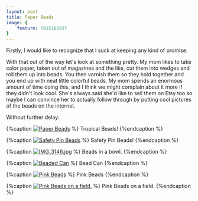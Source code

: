 ```yaml
---
layout: post
title: Paper Beads
image: {
	feature: 7015107837
}
---
```


Firstly, I would like to recognize that I suck at keeping any kind of promise.

With that out of the way let's look at something pretty. My mom likes to take color paper, taken out of magazines and the like, cut them into wedges and roll them up into beads. You then varnish them so they hold together and you end up with neat little colorful beads. My mom spends an enormous amount of time doing this, and I think we might complain about it more if they didn't look cool. She's always said she'd like to sell them on Etsy too so maybe I can convince her to actually follow through by putting cool pictures of the beads on the internet.

Without further delay:

{%caption <a href="http://www.flickr.com/photos/jreedmoore/7015107837/" title="Paper Beads by jreedmoore, on Flickr"><img src="http://farm7.staticflickr.com/6035/7015107837_d95515dcfb_b.jpg" alt="Paper Beads"></a> %}
Tropical Beads!
{%endcaption %}

{%caption <a href="http://www.flickr.com/photos/jreedmoore/6868997986/" title="Safety Pin Beads by jreedmoore, on Flickr"><img src="http://farm8.staticflickr.com/7276/6868997986_e902552f2c_b.jpg" alt="Safety Pin Beads"></a> %}
Safety Pin Beads!
{%endcaption %}

{%caption <a href="http://www.flickr.com/photos/jreedmoore/6868999204/" title="IMG_3146.jpg by jreedmoore, on Flickr"><img src="http://farm8.staticflickr.com/7246/6868999204_bbc8cc0457_b.jpg" alt="IMG_3146.jpg"></a> %}
Beads in a bowl.
{%endcaption %}

{%caption <a href="http://www.flickr.com/photos/jreedmoore/7015111947/" title="Beaded Can by jreedmoore, on Flickr"><img src="http://farm8.staticflickr.com/7179/7015111947_e0f2b51e02_b.jpg" alt="Beaded Can"></a> %}
Bead Can
{%endcaption %}

{%caption <a href="http://www.flickr.com/photos/jreedmoore/7015113537/" title="Pink Beads by jreedmoore, on Flickr"><img src="http://farm7.staticflickr.com/6045/7015113537_7df4515463_b.jpg" alt="Pink Beads"></a> %}
Pink Beads
{%endcaption %}

{%caption <a href="http://www.flickr.com/photos/jreedmoore/6869004214/" title="Pink Beads on a field. by jreedmoore, on Flickr"><img src="http://farm8.staticflickr.com/7225/6869004214_6f4668028d_b.jpg" alt="Pink Beads on a field."></a> %}
Pink Beads on a field.
{%endcaption %}